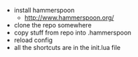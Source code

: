- install hammerspoon
  - http://www.hammerspoon.org/
- clone the repo somewhere
- copy stuff from repo into .hammerspoon
- reload config
- all the shortcuts are in the init.lua file


